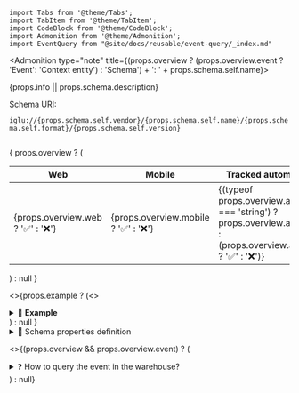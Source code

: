 ```mdx-code-block
import Tabs from '@theme/Tabs';
import TabItem from '@theme/TabItem';
import CodeBlock from '@theme/CodeBlock';
import Admonition from '@theme/Admonition';
import EventQuery from "@site/docs/reusable/event-query/_index.md"
```

<Admonition type="note" title={(props.overview ? (props.overview.event ? 'Event': 'Context entity') : 'Schema') + ': ' + props.schema.self.name}>
  <p>{props.info || props.schema.description}</p>
  <p>
    Schema URI: <code>
    iglu://{props.schema.self.vendor}/{props.schema.self.name}/{props.schema.self.format}/{props.schema.self.version}
    </code>
  </p>
  {
    props.overview ?  (<table>
      <thead>
        <tr>
          <th>Web</th>
          <th>Mobile</th>
          <th>Tracked automatically</th>
        </tr>
      </thead>
      <tbody>
        <tr>
          <td>
            {props.overview.web ? '✅' : '❌'}
          </td>
          <td>
            {props.overview.mobile ? '✅' : '❌'}
          </td>
          <td>
            {(typeof props.overview.automatic === 'string') ? props.overview.automatic : (props.overview.automatic ? '✅' : '❌')}
          </td>
        </tr>
      </tbody>
    </table>) : null
    }

  <>{props.example ? (<><details>
    <summary>👀 <b>Example</b></summary>
    <div>
      <CodeBlock language="json">
      {JSON.stringify(props.example, null, 2)}
      </CodeBlock>
    </div>
  </details></>) : null }</>

  <details>
    <summary>📃 Schema properties definition</summary>
  <div>

  <Tabs groupId="schema-view" queryString>
  <TabItem value="table" label="Table">

  <table>
    <thead>
      <tr>
        <th>Property</th>
        <th>Type</th>
        <th>Description</th>
        <th>Required?</th>
      </tr>
    </thead>
    <tbody>
      {Object.keys(props.schema.properties).map(property => (<tr>
        <td>
          <code>{property}</code>
          {props.schema.properties[property].title ? ' (' + props.schema.properties[property].title + ')' : null}
        </td>
        <td>
          {props.schema.properties[property].enum ? 'One of: ' + props.schema.properties[property].enum.join(', ') : <code>
            {JSON.stringify(props.schema.properties[property].type)}
          </code>}
        </td>
        <td>
          {props.schema.properties[property].description}
        </td>
        <td>
          {(props.schema.required || []).includes(property) ? '✅' : '❌'}
        </td>
      </tr>))}
    </tbody>
  </table>

  </TabItem>
  <TabItem value="json" label="JSON schema">

  <CodeBlock language="json">
  {JSON.stringify(props.schema, null, 2)}
  </CodeBlock>

  </TabItem>

  </Tabs>
  </div>
</details>

<>{(props.overview && props.overview.event) ? (<details>
  <summary>❓ How to query the event in the warehouse?</summary>
  <div>
    <EventQuery
      vendor={props.schema.self.vendor}
      name={props.schema.self.name}
      version={props.schema.self.version} />
  </div>
</details>) : null}</>

</Admonition>
